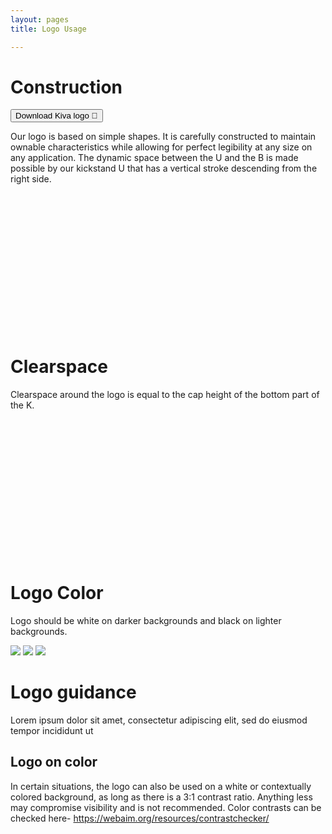```yaml
---
layout: pages
title: Logo Usage

---
```

<div class="h1-link">
	<h1>Construction</h1>
	<button class="main-button">Download Kiva logo 💾</button>
</div>

Our logo is based on simple shapes. It is carefully constructed to maintain ownable characteristics while allowing for perfect legibility at any size on any application. The dynamic space between the U and the B is made possible by our kickstand U that has a vertical stroke descending from the right side.


<svg version="1.1" id="Layer_1" xmlns="http://www.w3.org/2000/svg" xmlns:xlink="http://www.w3.org/1999/xlink" x="0px" y="0px"
	 viewBox="0 0 837.7 368.6" style="enable-background:new 0 0 837.7 368.6;" xml:space="preserve">
<style type="text/css">
	.st0{fill-rule:evenodd;clip-rule:evenodd;fill:#3E4653;}
	.st1{fill:none;stroke:#8B9098;}
</style>
<g>
	<path class="st0" d="M541.7,236.9h22.4V163h-22.4V236.9z M598.9,236.9h25.8l25.8-73.9h-22.2c0,0-12.1,40.2-15.7,52.9h-0.3
		c-3.6-12.7-15.8-52.9-15.8-52.9h-23.6L598.9,236.9z M728.6,163h-21.6v10.1c-3.7-7.8-12.4-12.1-22.5-12.1c-18.3,0-32.8,14.9-32.8,39
		c0,24.2,14,39,31.7,39c12.4,0,19.9-6.1,23.6-12.7v10.7h21.6V163z M706.4,201.8c0,13.7-8.4,20-16.8,20c-9.2,0-15.1-9.3-15.1-21.9
		c0-12.4,6.2-21.9,15.8-21.9c7.9,0,16,6.5,16,20V201.8z M482.2,131.4h-22.4v105.4h22.4V131.4z M488.4,197.7
		c35.5,0,43.8-29.7,43.8-34.7h-3.1c-35.5,0-43.8,29.7-43.8,34.7H488.4z M485.4,201.3c0,5.4,6.1,35.7,44.4,35.7h3.1
		c0-5.4-6.1-35.7-44.4-35.7H485.4z M566.3,142.6c0-7-5.1-13-13.4-13s-13.4,6.1-13.4,13s5.1,13,13.4,13S566.3,149.6,566.3,142.6z"/>
	<line class="st1" x1="385.8" y1="238.6" x2="802.8" y2="238.6"/>
	<line class="st1" x1="385.8" y1="128.9" x2="802.8" y2="128.9"/>
	<line class="st1" x1="459.7" y1="313.5" x2="459.7" y2="55.1"/>
	<line class="st1" x1="727.9" y1="313.5" x2="727.9" y2="55.1"/>
	<path class="st0" d="M131.2,131.4h-22.4v105.4h22.4V131.4z M137.4,197.7c35.5,0,43.8-29.7,43.8-34.7h-3.1
		c-35.5,0-43.8,29.7-43.8,34.7H137.4z M134.4,201.3c0,5.4,6.1,35.7,44.4,35.7h3.1c0-5.4-6.1-35.7-44.4-35.7H134.4z"/>
	<line class="st1" x1="34.8" y1="238.7" x2="259.1" y2="238.7"/>
	<line class="st1" x1="34.8" y1="128.7" x2="259.1" y2="128.7"/>
	<line class="st1" x1="108.7" y1="313.5" x2="108.7" y2="55.1"/>
	<line class="st1" x1="183.3" y1="313.5" x2="183.3" y2="55.1"/>
</g>
</svg>

# Clearspace
Clearspace around the logo is equal to the cap height of the bottom part of the K.



<svg version="1.1" id="Layer_1" xmlns="http://www.w3.org/2000/svg" xmlns:xlink="http://www.w3.org/1999/xlink" x="0px" y="0px"
	 viewBox="0 0 837.7 368.6" style="enable-background:new 0 0 837.7 368.6;" xml:space="preserve">
<style type="text/css">
	.st0{fill-rule:evenodd;clip-rule:evenodd;fill:#3E4653;}
	.st1{fill:none;stroke:#8B9098;}
	.st2{fill:#9EA2A9;}
	.st3{fill-opacity:0.6;}
	.st4{fill:#FFFFFF;}
</style>
<g>
	<path class="st0" d="M487.3,247.8h27v-89.2h-27V247.8z M556.3,247.8h31.1l31.1-89.2h-26.8c0,0-14.6,48.5-18.9,63.9h-0.4
		c-4.3-15.4-19.1-63.9-19.1-63.9h-28.5L556.3,247.8z M713,158.5h-26v12.2c-4.5-9.4-15-14.6-27.2-14.6c-22.1,0-39.5,18-39.5,47
		c0,29.2,16.9,47,38.2,47c15,0,24-7.3,28.5-15.4v12.9h26V158.5z M686.2,205.4c0,16.5-10.1,24.2-20.2,24.2
		c-11.1,0-18.2-11.2-18.2-26.4c0-15,7.5-26.4,19.1-26.4c9.6,0,19.3,7.9,19.3,24.2V205.4z M415.4,120.5h-27v127.3h27V120.5z
		 M423,200.5c42.9,0,52.9-35.8,52.9-41.9h-3.7c-42.9,0-52.9,35.8-52.9,41.9H423z M419.3,204.8c0,6.5,7.4,43,53.6,43h3.7
		c0-6.5-7.4-43-53.6-43H419.3z M516.9,134c0-8.4-6.2-15.7-16.1-15.7c-9.9,0-16.1,7.3-16.1,15.7c0,8.4,6.2,15.7,16.1,15.7
		C510.8,149.7,516.9,142.4,516.9,134z"/>
	<rect x="299.1" y="28.3" class="st1" width="503.4" height="312"/>
	<line class="st1" x1="299.1" y1="250" x2="802.5" y2="250"/>
	<line class="st1" x1="299.1" y1="117.6" x2="802.5" y2="117.6"/>
	<line class="st1" x1="388.4" y1="340.3" x2="388.4" y2="28.3"/>
	<line class="st1" x1="712.2" y1="340.3" x2="712.2" y2="28.3"/>
	<path class="st2" d="M355.7,57.1h-6.1l-5.5,7.8l-5.3-7.8h-6.5l8.5,12.2l-9.3,13h6l6.2-8.7l6.1,8.7h6.5l-9.3-13.2L355.7,57.1z"/>
	<path class="st2" d="M355.7,280.1h-6.1l-5.5,7.8l-5.3-7.8h-6.5l8.5,12.2l-9.3,13h6l6.2-8.7l6.1,8.7h6.5l-9.3-13.2L355.7,280.1z"/>
	<path class="st2" d="M768.7,279.1h-6.1l-5.5,7.8l-5.3-7.8h-6.5l8.5,12.2l-9.3,13h6l6.2-8.7l6.1,8.7h6.5l-9.3-13.2L768.7,279.1z"/>
	<path class="st2" d="M768.7,57.1h-6.1l-5.5,7.8l-5.3-7.8h-6.5l8.5,12.2l-9.3,13h6l6.2-8.7l6.1,8.7h6.5l-9.3-13.2L768.7,57.1z"/>
	<path class="st0" d="M97,118.3H70.1v127.1H97V118.3z"/>
	<path class="st0" d="M104.6,198.1c42.8,0,52.8-35.7,52.8-41.9h-3.7c-42.8,0-52.8,35.7-52.8,41.9H104.6z"/>
	<path class="st0" d="M100.9,202.5c0,6.5,7.4,43,53.5,43h3.7c0-6.5-7.4-43-53.5-43H100.9L100.9,202.5z"/>
	<rect x="69.6" y="156.3" class="st3" width="89.2" height="89.2"/>
	<path class="st4" d="M126.7,185.1h-6.1l-5.5,7.8l-5.3-7.8h-6.5l8.5,12.2l-9.3,13h6l6.2-8.7l6.1,8.7h6.5l-9.3-13.2L126.7,185.1z"/>
	<line class="st1" x1="70.1" y1="118.3" x2="70.1" y2="283.5"/>
	<line class="st1" x1="159.3" y1="118.3" x2="159.3" y2="283.5"/>
	<line class="st1" x1="35.1" y1="155.8" x2="200.3" y2="155.8"/>
	<line class="st1" x1="35.1" y1="245" x2="200.3" y2="245"/>
</g>
</svg>


# Logo Color
Logo should be white on darker backgrounds and black on lighter backgrounds.

<div class="triple-grid">
<img src="../assets/icons/logocolor-icon-1.svg">
<img src="../assets/icons/logocolor-icon-2.svg">
<img src="../assets/icons/logocolor-icon-3.svg">
</div>

# Logo guidance
Lorem ipsum dolor sit amet, consectetur adipiscing elit, sed do eiusmod tempor incididunt ut

## Logo on color
In certain situations, the logo can also be used on a white or contextually colored background, as long as there is a 3:1 contrast ratio. Anything less may compromise visibility and is not recommended. Color contrasts can be checked here- https://webaim.org/resources/contrastchecker/
